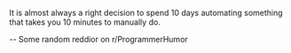 It is almost always a right decision to spend 10 days automating something that takes you 10 minutes to manually do.

-- Some random reddior on r/ProgrammerHumor

